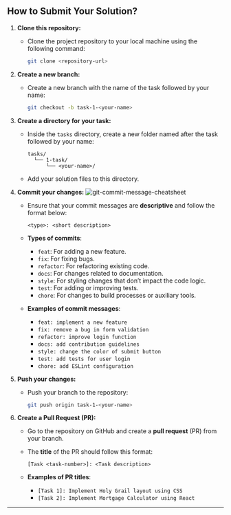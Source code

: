 ## **How to Submit Your Solution?**

1. **Clone this repository:**
   - Clone the project repository to your local machine using the following command:
     ```bash
     git clone <repository-url>
     ```

2. **Create a new branch:**
   - Create a new branch with the name of the task followed by your name:
     ```bash
     git checkout -b task-1-<your-name>
     ```

3. **Create a directory for your task:**
   - Inside the `tasks` directory, create a new folder named after the task followed by your name:
     ```
     tasks/
       └── 1-task/
           └── <your-name>/
     ```
   - Add your solution files to this directory.

4. **Commit your changes:**
   ![git-commit-message-cheatsheet](https://github.com/user-attachments/assets/20f9bbe3-5f51-49b6-bbdb-b62bdbeec7e7)

   - Ensure that your commit messages are **descriptive** and follow the format below:
     ```
     <type>: <short description>
     ```
   - **Types of commits**:
     - `feat`: For adding a new feature.
     - `fix`: For fixing bugs.
     - `refactor`: For refactoring existing code.
     - `docs`: For changes related to documentation.
     - `style`: For styling changes that don’t impact the code logic.
     - `test`: For adding or improving tests.
     - `chore`: For changes to build processes or auxiliary tools.

   - **Examples of commit messages**:
     - `feat: implement a new feature`
     - `fix: remove a bug in form validation`
     - `refactor: improve login function`
     - `docs: add contribution guidelines`
     - `style: change the color of submit button`
     - `test: add tests for user login`
     - `chore: add ESLint configuration`

6. **Push your changes:**
   - Push your branch to the repository:
     ```bash
     git push origin task-1-<your-name>
     ```

7. **Create a Pull Request (PR):**
   - Go to the repository on GitHub and create a **pull request** (PR) from your branch.
   - The **title** of the PR should follow this format:
     ```
     [Task <task-number>]: <Task description>
     ```

   - **Examples of PR titles**:
     - `[Task 1]: Implement Holy Grail layout using CSS`
     - `[Task 2]: Implement Mortgage Calculator using React`

---
